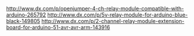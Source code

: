 http://www.dx.com/p/openjumper-4-ch-relay-module-compatible-with-arduino-265792
http://www.dx.com/p/5v-relay-module-for-arduino-blue-black-149805
http://www.dx.com/p/2-channel-relay-module-extension-board-for-arduino-51-avr-avr-arm-143916

